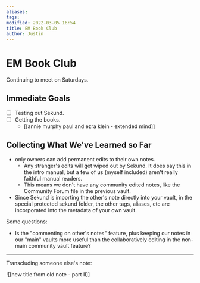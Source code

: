 ```yaml
---
aliases: 
tags: 
modified: 2022-03-05 16:54
title: EM Book Club
author: Justin
---
```


# EM Book Club

Continuing to meet on Saturdays.

## Immediate Goals

- [ ] Testing out Sekund.
- [ ] Getting the books.
	- [[annie murphy paul and ezra klein - extended mind]]

## Collecting What We've Learned so Far

- only owners can add permanent edits to their own notes.
	- Any stranger's edits will get wiped out by Sekund. It does say this in the intro manual, but a few of us (myself included) aren't really faithful manual readers.
	- This means we don't have any community edited notes, like the Community Forum file in the previous vault.
- Since Sekund is importing the other's note directly into your vault, in the special protected sekund folder, the other tags, aliases, etc are incorporated into the metadata of your own vault.

Some questions:

- Is the "commenting on other's notes" feature, plus keeping our notes in our "main" vaults more useful than the collaboratively editing in the non-main community vault feature?
---

Transcluding someone else's note:

![[new title from old note - part II]]
